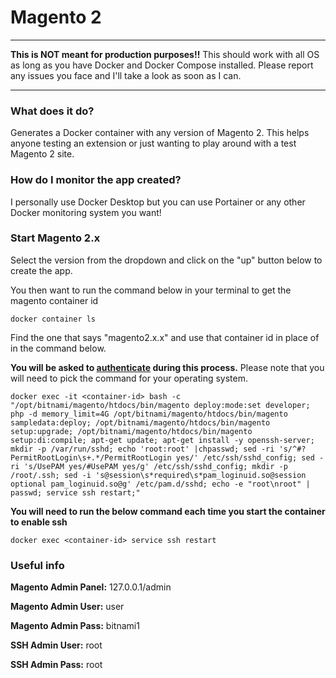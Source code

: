 # Magento 2
------
**This is NOT meant for production purposes!!**
This should work with all OS as long as you have Docker and Docker Compose installed.  Please report any issues you face and I'll take a look as soon as I can.

-------

### What does it do?
Generates a Docker container with any version of Magento 2. This helps anyone testing an extension or just wanting to play around with a test Magento 2 site.

### How do I monitor the app created?
I personally use Docker Desktop but you can use Portainer or any other Docker monitoring system you want!

### Start Magento 2.x
Select the version from the dropdown and click on the "up" button below to create the app.  

You then want to run the command below in your terminal to get the magento container id
```
docker container ls
``` 
Find the one that says "magento2.x.x" and use that container id in place of <container-id> in the command below.

**You will be asked to [authenticate](https://devdocs.magento.com/guides/v2.4/install-gde/prereq/connect-auth.html "authenticate") during this process.**
Please note that you will need to pick the command for your operating system.
```
docker exec -it <container-id> bash -c "/opt/bitnami/magento/htdocs/bin/magento deploy:mode:set developer; php -d memory_limit=4G /opt/bitnami/magento/htdocs/bin/magento sampledata:deploy; /opt/bitnami/magento/htdocs/bin/magento setup:upgrade; /opt/bitnami/magento/htdocs/bin/magento setup:di:compile; apt-get update; apt-get install -y openssh-server; mkdir -p /var/run/sshd; echo 'root:root' |chpasswd; sed -ri 's/^#?PermitRootLogin\s+.*/PermitRootLogin yes/' /etc/ssh/sshd_config; sed -ri 's/UsePAM yes/#UsePAM yes/g' /etc/ssh/sshd_config; mkdir -p /root/.ssh; sed -i 's@session\s*required\s*pam_loginuid.so@session optional pam_loginuid.so@g' /etc/pam.d/sshd; echo -e "root\nroot" | passwd; service ssh restart;"
```


**You will need to run the below command each time you start the container to enable ssh**
```
docker exec <container-id> service ssh restart
```

### Useful info
**Magento Admin Panel:** 127.0.0.1/admin

**Magento Admin User:** user

**Magento Admin Pass:** bitnami1

**SSH Admin User:** root

**SSH Admin Pass:** root